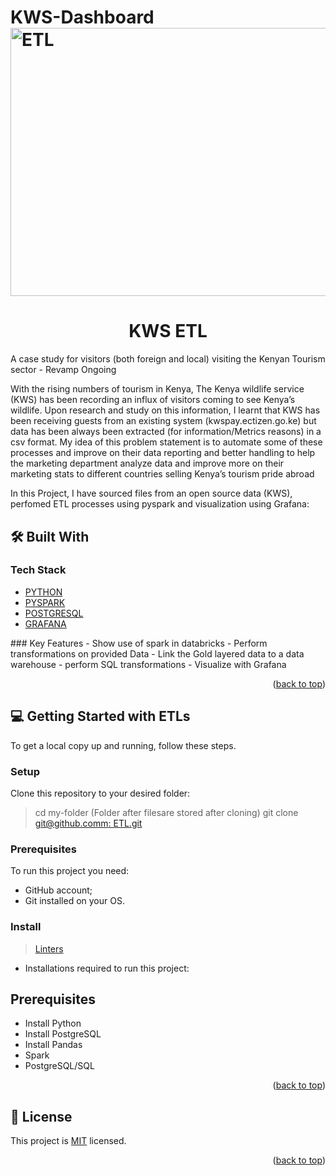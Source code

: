 # KWS-Dashboard<img width="901" height="429" alt="ETL" src="https://github.com/user-attachments/assets/d0e74051-b25b-48ec-86b3-e3729052abd5" />

<a name="readme-top"></a>

# <div align="center">KWS ETL</div>

A case study for visitors (both foreign and local) visiting the Kenyan Tourism sector - Revamp Ongoing

With the rising numbers of tourism in Kenya, The Kenya wildlife service (KWS) has been recording an influx of visitors coming to see Kenya’s wildlife.
Upon research and study on this information, I learnt that KWS has been receiving guests from an existing system (kwspay.ectizen.go.ke) but data has been always been extracted (for information/Metrics reasons) in a csv format.
My idea of this problem statement is to automate some of these processes and improve on their data reporting and better handling to help the marketing department analyze data and improve more on their marketing stats to different countries selling Kenya’s tourism pride abroad


In this Project, I have sourced files from an open source data  (KWS), perfomed ETL processes using pyspark and visualization using Grafana:

## 🛠 Built With <a name="built-with"></a>

### Tech Stack <a name="tech-stack"></a>

  <ul>
    <li><a href=https://www.python.org/>PYTHON</a></li> 
  <li><a href="https://spark.apache.org/docs/latest/api/python/index.html)">PYSPARK</a></li>
    <li><a href="https://www.postgresql.org/">POSTGRESQL</a></li>
    <li><a href="https://grafana.com/">GRAFANA</a></li>

</ul>
###  Key Features <a name="key-features"></a>
- Show use of spark in databricks
- Perform transformations on provided Data
- Link the Gold layered data to a data warehouse
- perform SQL transformations
- Visualize with Grafana
<p align="right">(<a href="#readme-top">back to top</a>)</p>


## 💻 Getting Started with ETLs <a name="getting-started"></a>

To get a local copy up and running, follow these steps.


### Setup

Clone this repository to your desired folder:

> cd my-folder (Folder after filesare stored after cloning)
> git clone [git@github.comm: ETL.git](https://github.com/Jonathan-Rop/KWS-Dashboard.git)

### Prerequisites

To run this project you need:

- GitHub account;
- Git installed on your OS.

### Install

> [Linters](https://github.com/microverseinc/linters-config/tree/master/html-css-js)

- Installations required to run this project:

## Prerequisites
-  Install Python
-  Install PostgreSQL
-  Install Pandas
-  Spark
-  PostgreSQL/SQL

<p align="right">(<a href="#readme-top">back to top</a>)</p>

## 📝 License <a name="license"></a>

This project is [MIT](./MIT.md) licensed.

<p align="right">(<a href="#readme-top">back to top</a>)</p>
